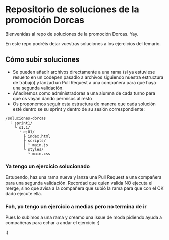 # Repositorio de soluciones de la promoción Dorcas
Bienvenidas al repo de soluciones de la promoción Dorcas. Yay.

En este repo podréis dejar vuestras soluciones a los ejercicios del temario. 

## Cómo subir soluciones
- Se pueden añadir archivos directamente a una rama (si ya estuviese resuelto en un codepen pasadlo a archivos siguiendo nuestra estructura de trabajo) y lanzad un Pull Request a una compañera para que haya una segunda validación.
- Añadiremos como administradoras a una alumna de cada turno para que os vayan dando permisos al resto
- Os proponemos seguir esta estructura de manera que cada solución esté dentro se su sprint y dentro de su sesión correspondiente:
```
/soluciones-dorcas
  └ sprint1/
    └ s1.1/
      └ ej01/
        ├ index.html
        ├ scripts/
        | └ main.js 
        └ styles/
          └ main.css
```

### Ya tengo un ejercicio solucionado
Estupendo, haz una rama nueva y lanza una Pull Request a una compañera para una segunda validación. Recordad que quien valida NO ejecuta el merge, sino que avisa a la compañera que subió la rama para que con el OK dado ejecute ella.

### Foh, yo tengo un ejercicio a medias pero no termina de ir
Pues lo subimos a una rama y creamo una issue de moda pidiendo ayuda a compañeras para echar a andar el ejercicio :)

:)
